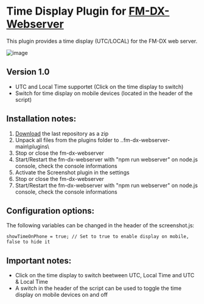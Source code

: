 # Time Display Plugin for [FM-DX-Webserver](https://github.com/NoobishSVK/fm-dx-webserver)

This plugin provides a time display (UTC/LOCAL) for the FM-DX web server.

![image](https://github.com/user-attachments/assets/78308ffd-fed3-4565-b5c8-447286459ac5)





## Version 1.0

- UTC and Local Time supportet (Click on the time display to switch)
- Switch for time display on mobile devices (located in the header of the script)

## Installation notes:

1. [Download](https://github.com/Highpoint2000/webserver-time/releases) the last repository as a zip
2. Unpack all files from the plugins folder to ..fm-dx-webserver-main\plugins\ 
3. Stop or close the fm-dx-webserver
4. Start/Restart the fm-dx-webserver with "npm run webserver" on node.js console, check the console informations
5. Activate the Screenshot plugin in the settings
6. Stop or close the fm-dx-webserver
7. Start/Restart the fm-dx-webserver with "npm run webserver" on node.js console, check the console informations

## Configuration options:

The following variables can be changed in the header of the screenshot.js:

    showTimeOnPhone = true; // Set to true to enable display on mobile, false to hide it 

## Important notes:

- Click on the time display to switch beetween UTC, Local Time and UTC & Local Time
- A switch in the header of the script can be used to toggle the time display on mobile devices on and off
